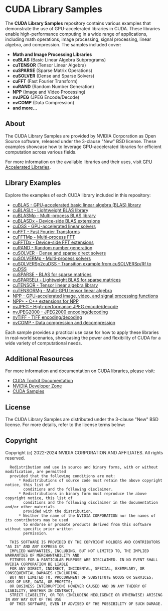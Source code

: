 # CUDA Library Samples

The **CUDA Library Samples** repository contains various examples that demonstrate the use of GPU-accelerated libraries in CUDA. These libraries enable high-performance computing in a wide range of applications, including math operations, image processing, signal processing, linear algebra, and compression. The samples included cover:

- **Math and Image Processing Libraries**
- **cuBLAS** (Basic Linear Algebra Subprograms)
- **cuTENSOR** (Tensor Linear Algebra)
- **cuSPARSE** (Sparse Matrix Operations)
- **cuSOLVER** (Dense and Sparse Solvers)
- **cuFFT** (Fast Fourier Transform)
- **cuRAND** (Random Number Generation)
- **NPP** (Image and Video Processing)
- **nvJPEG** (JPEG Encode/Decode)
- **nvCOMP** (Data Compression)
- **and more...**

## About

The CUDA Library Samples are provided by NVIDIA Corporation as Open Source software, released under the 3-clause "New" BSD license. These examples showcase how to leverage GPU-accelerated libraries for efficient computation across various fields.

For more information on the available libraries and their uses, visit [GPU Accelerated Libraries](https://developer.nvidia.com/gpu-accelerated-libraries).

## Library Examples

Explore the examples of each CUDA library included in this repository:

- [cuBLAS - GPU-accelerated basic linear algebra (BLAS) library](cuBLAS/)
- [cuBLASLt - Lightweight BLAS library](cuBLASLt/)
- [cuBLASMp - Multi-process BLAS library](cuBLASMp/)
- [cuBLASDx - Device-side BLAS extensions](MathDx/cuBLASDx/)
- [cuDSS - GPU-accelerated linear solvers](cuDSS/)
- [cuFFT - Fast Fourier Transforms](cuFFT/)
- [cuFFTMp - Multi-process FFT](cuFFTMp/)
- [cuFFTDx - Device-side FFT extensions](MathDx/cuFFTDx/)
- [cuRAND - Random number generation](cuRAND/)
- [cuSOLVER - Dense and sparse direct solvers](cuSOLVER/)
- [cuSOLVERMp - Multi-process solvers](cuSOLVERMp/)
- [cuSOLVERSp2cuDSS - Transition example from cuSOLVERSp/Rf to cuDSS](cuSOLVERSp2cuDSS/)
- [cuSPARSE - BLAS for sparse matrices](cuSPARSE/)
- [cuSPARSELt - Lightweight BLAS for sparse matrices](cuSPARSELt/)
- [cuTENSOR - Tensor linear algebra library](cuTENSOR/)
- [cuTENSORMg - Multi-GPU tensor linear algebra](cuTENSORMg/)
- [NPP - GPU-accelerated image, video, and signal processing functions](NPP/)
- [NPP+ - C++ extensions for NPP](NPP+/)
- [nvJPEG - High-performance JPEG encode/decode](nvJPEG/)
- [nvJPEG2000 - JPEG2000 encoding/decoding](nvJPEG2000/)
- [nvTIFF - TIFF encoding/decoding](nvTIFF/)
- [nvCOMP - Data compression and decompression](nvCOMP/)

Each sample provides a practical use case for how to apply these libraries in real-world scenarios, showcasing the power and flexibility of CUDA for a wide variety of computational needs.

## Additional Resources

For more information and documentation on CUDA libraries, please visit:

- [CUDA Toolkit Documentation](https://docs.nvidia.com/cuda/)
- [NVIDIA Developer Zone](https://developer.nvidia.com/)
- [CUDA Samples](https://github.com/NVIDIA/cuda-samples)

## License

The CUDA Library Samples are distributed under the 3-clause "New" BSD license. For more details, refer to the license terms below:

## Copyright

Copyright (c) 2022-2024 NVIDIA CORPORATION AND AFFILIATES.  All rights reserved.

```
  Redistribution and use in source and binary forms, with or without modification, are permitted
  provided that the following conditions are met:
      * Redistributions of source code must retain the above copyright notice, this list of
        conditions and the following disclaimer.
      * Redistributions in binary form must reproduce the above copyright notice, this list of
        conditions and the following disclaimer in the documentation and/or other materials
        provided with the distribution.
      * Neither the name of the NVIDIA CORPORATION nor the names of its contributors may be used
        to endorse or promote products derived from this software without specific prior written
        permission.

  THIS SOFTWARE IS PROVIDED BY THE COPYRIGHT HOLDERS AND CONTRIBUTORS "AS IS" AND ANY EXPRESS OR
  IMPLIED WARRANTIES, INCLUDING, BUT NOT LIMITED TO, THE IMPLIED WARRANTIES OF MERCHANTABILITY AND
  FITNESS FOR A PARTICULAR PURPOSE ARE DISCLAIMED. IN NO EVENT SHALL NVIDIA CORPORATION BE LIABLE
  FOR ANY DIRECT, INDIRECT, INCIDENTAL, SPECIAL, EXEMPLARY, OR CONSEQUENTIAL DAMAGES (INCLUDING,
  BUT NOT LIMITED TO, PROCUREMENT OF SUBSTITUTE GOODS OR SERVICES; LOSS OF USE, DATA, OR PROFITS;
  OR BUSINESS INTERRUPTION) HOWEVER CAUSED AND ON ANY THEORY OF LIABILITY, WHETHER IN CONTRACT,
  STRICT LIABILITY, OR TOR (INCLUDING NEGLIGENCE OR OTHERWISE) ARISING IN ANY WAY OUT OF THE USE
  OF THIS SOFTWARE, EVEN IF ADVISED OF THE POSSIBILITY OF SUCH DAMAGE.
```